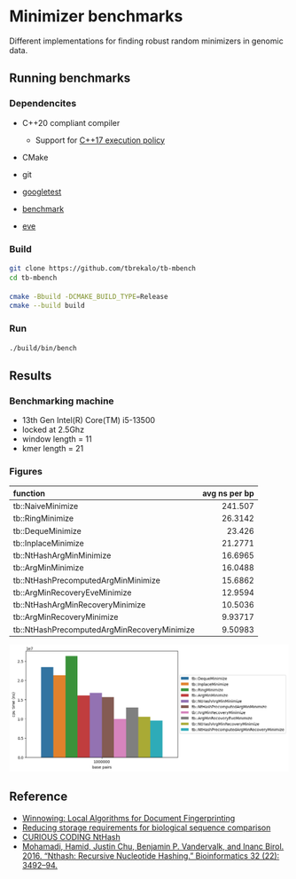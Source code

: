 # Minimizer benchmarks
Different implementations for finding robust random minimizers in genomic data.

## Running benchmarks

### Dependencites
- C++20 compliant compiler
  - Support for [C++17 execution policy](https://en.cppreference.com/w/cpp/algorithm/execution_policy_tag_t)
- CMake
- git

- [googletest](https://github.com/google/googletest)
- [benchmark](https://github.com/google/benchmark)
- [eve](https://github.com/jfalcou/eve)

### Build
```bash
git clone https://github.com/tbrekalo/tb-mbench
cd tb-mbench

cmake -Bbuild -DCMAKE_BUILD_TYPE=Release
cmake --build build
```

### Run
```bash
./build/bin/bench
```

## Results

### Benchmarking machine
- 13th Gen Intel(R) Core(TM) i5-13500
- locked at 2.5Ghz
- window length = 11
- kmer length = 21

### Figures
| function                                    |   avg ns per bp |
|:--------------------------------------------|----------------:|
| tb::NaiveMinimize                           |       241.507   |
| tb::RingMinimize                            |        26.3142  |
| tb::DequeMinimize                           |        23.426   |
| tb::InplaceMinimize                         |        21.2771  |
| tb::NtHashArgMinMinimize                    |        16.6965  |
| tb::ArgMinMinimize                          |        16.0488  |
| tb::NtHashPrecomputedArgMinMinimize         |        15.6862  |
| tb::ArgMinRecoveryEveMinimize               |        12.9594  |
| tb::NtHashArgMinRecoveryMinimize            |        10.5036  |
| tb::ArgMinRecoveryMinimize                  |         9.93717 |
| tb::NtHashPrecomputedArgMinRecoveryMinimize |         9.50983 |
![](misc/perf.png)

## Reference
- [Winnowing: Local Algorithms for Document Fingerprinting](http://dx.doi.org/10.1145/872769.872770)
- [Reducing storage requirements for biological sequence comparison](https://doi.org/10.1093/bioinformatics/bth408)
- [CURIOUS CODING NtHash](https://curiouscoding.nl/posts/nthash/)
- [Mohamadi, Hamid, Justin Chu, Benjamin P. Vandervalk, and Inanc Birol. 2016. “Nthash: Recursive Nucleotide Hashing.” Bioinformatics 32 (22): 3492–94.](http://dx.doi.org/10.1093/bioinformatics/btw397)